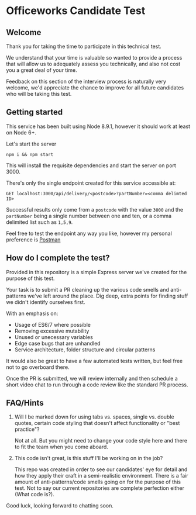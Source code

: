 # Officeworks Candidate Test

## Welcome

Thank you for taking the time to participate in this technical test.

We understand that your time is valuable so wanted to provide a process that
will allow us to adequately assess you technically, and also not cost you a
great deal of your time.

Feedback on this section of the interview process is naturally very welcome,
we'd appreciate the chance to improve for all future candidates who will be
taking this test.

## Getting started

This service has been built using Node 8.9.1, however it should work at least on
Node 6+.

Let's start the server

`npm i && npm start`

This will install the requisite dependencies and start the server on port 3000.

There's only the single endpoint created for this service accessible at:

`GET localhost:3000/api/delivery/<postcode>?partNumber=<comma delimted ID>`

Successful results only come from a `postcode` with the value `3000` and the
`partNumber` being a single number between one and ten, or a comma delimited
list such as `1,5,9`.

Feel free to test the endpoint any way you like, however my personal preference is [Postman](https://getpostman.com)

## How do I complete the test?

Provided in this repository is a simple Express server we've created for the
purpose of this test.

Your task is to submit a PR cleaning up the various code smells and anti-patterns we've left around the place. Dig deep, extra points for finding stuff we didn't identify ourselves first.

With an emphasis on:
- Usage of ES6/7 where possible
- Removing excessive mutability
- Unused or unecessary variables
- Edge case bugs that are unhandled
- Service architecture, folder structure and circular patterns

It would also be great to have a few automated tests written, but feel free not to go overboard there.

Once the PR is submitted, we will review internally and then schedule a short video chat to run through a code review like the standard PR process.

## FAQ/Hints

1. Will I be marked down for using tabs vs. spaces, single vs. double quotes, certain code styling that doesn't affect functionality or "best practice"?

    Not at all. But you might need to change your code style here and there to fit the team when you come aboard.

2. This code isn't great, is this stuff I'll be working on in the job?

    This repo was created in order to see our candidates' eye for detail and how they apply their craft in a semi-realistic environment. There is a fair amount of anti-patterns/code smells going on for the purpose of this test. Not to say our current repositories are complete perfection either (What code is?).


Good luck, looking forward to chatting soon.